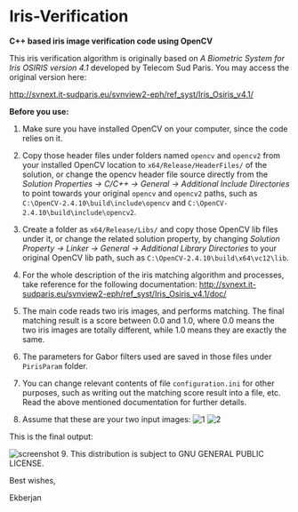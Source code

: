 # **Iris-Verification**

**C++ based iris image verification code using OpenCV**

This iris verification algorithm is originally based on *A Biometric System for Iris OSIRIS version 4.1* developed by Telecom Sud Paris. You may access the original version here: 

http://svnext.it-sudparis.eu/svnview2-eph/ref_syst/Iris_Osiris_v4.1/

**Before you use:**

1. Make sure you have installed OpenCV on your computer, since the code relies on it.

2. Copy those header files under folders named `opencv` and `opencv2` from your installed OpenCV location to `x64/Release/HeaderFiles/` of the solution, or change the opencv header file source directly from the *Solution Properties -> C/C++ -> General -> Additional Include Directories* to point towards your original `opencv` and `opencv2` paths, such as `C:\OpenCV-2.4.10\build\include\opencv` and `C:\OpenCV-2.4.10\build\include\opencv2`. 

3. Create a folder as `x64/Release/Libs/` and copy those OpenCV lib files under it, or change the related solution property, by changing *Solution Property -> Linker -> General -> Additional Library Directories* to your original OpenCV lib path, such as `C:\OpenCV-2.4.10\build\x64\vc12\lib`. 

4. For the whole description of the iris matching algorithm and processes, take reference for the following documentation: 
http://svnext.it-sudparis.eu/svnview2-eph/ref_syst/Iris_Osiris_v4.1/doc/

5. The main code reads two iris images, and performs matching. The final matching result is a score between 0.0 and 1.0, where 0.0 means the two iris images are totally different, while 1.0 means they are exactly the same. 

6. The parameters for Gabor filters used are saved in those files under `PirisParam` folder.

7. You can change relevant contents of file `configuration.ini` for other purposes, such as writing out the matching score result into a file, etc. Read the above mentioned documentation for further details. 
8. Assume that these are your two input images:
![1](https://cloud.githubusercontent.com/assets/7311045/15889894/b4e44bc2-2d75-11e6-864c-4e4a187bb4b5.jpg)
![2](https://cloud.githubusercontent.com/assets/7311045/15889898/b9b6c0d0-2d75-11e6-8bd5-4bd342f411a5.jpg)

This is the final output: 

![screenshot](https://cloud.githubusercontent.com/assets/7311045/15889901/bf40f390-2d75-11e6-88a1-9740ba708d4d.png)
9. This distribution is subject to GNU GENERAL PUBLIC LICENSE. 


Best wishes, 

Ekberjan 
